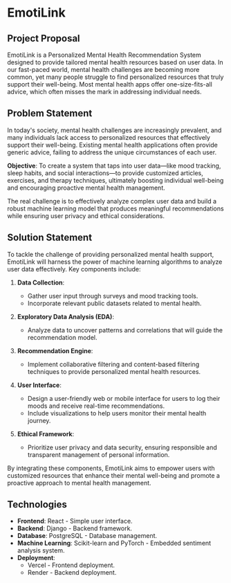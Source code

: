 # EmotiLink

## Project Proposal
EmotiLink is a Personalized Mental Health Recommendation System designed to provide tailored mental health resources based on user data. In our fast-paced world, mental health challenges are becoming more common, yet many people struggle to find personalized resources that truly support their well-being. Most mental health apps offer one-size-fits-all advice, which often misses the mark in addressing individual needs.

## Problem Statement
In today's society, mental health challenges are increasingly prevalent, and many individuals lack access to personalized resources that effectively support their well-being. Existing mental health applications often provide generic advice, failing to address the unique circumstances of each user.

**Objective**: To create a system that taps into user data—like mood tracking, sleep habits, and social interactions—to provide customized articles, exercises, and therapy techniques, ultimately boosting individual well-being and encouraging proactive mental health management.

The real challenge is to effectively analyze complex user data and build a robust machine learning model that produces meaningful recommendations while ensuring user privacy and ethical considerations.

## Solution Statement
To tackle the challenge of providing personalized mental health support, EmotiLink will harness the power of machine learning algorithms to analyze user data effectively. Key components include:

1. **Data Collection**: 
   - Gather user input through surveys and mood tracking tools.
   - Incorporate relevant public datasets related to mental health.

2. **Exploratory Data Analysis (EDA)**: 
   - Analyze data to uncover patterns and correlations that will guide the recommendation model.

3. **Recommendation Engine**: 
   - Implement collaborative filtering and content-based filtering techniques to provide personalized mental health resources.

4. **User Interface**: 
   - Design a user-friendly web or mobile interface for users to log their moods and receive real-time recommendations.
   - Include visualizations to help users monitor their mental health journey.

5. **Ethical Framework**: 
   - Prioritize user privacy and data security, ensuring responsible and transparent management of personal information.

By integrating these components, EmotiLink aims to empower users with customized resources that enhance their mental well-being and promote a proactive approach to mental health management.

## Technologies
- **Frontend**: React - Simple user interface.
- **Backend**: Django - Backend framework.
- **Database**: PostgreSQL - Database management.
- **Machine Learning**: Scikit-learn and PyTorch - Embedded sentiment analysis system.
- **Deployment**: 
  - Vercel - Frontend deployment.
  - Render - Backend deployment.

